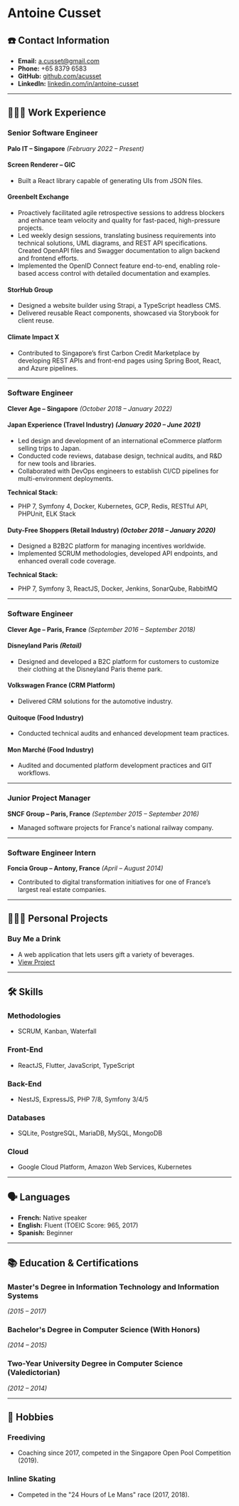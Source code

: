 # Antoine Cusset  

## ☎️ Contact Information  

- **Email:** a.cusset@gmail.com  
- **Phone:** +65 8379 6583  
- **GitHub:** [github.com/acusset](https://github.com/acusset)  
- **LinkedIn:** [linkedin.com/in/antoine-cusset](https://www.linkedin.com/in/antoine-cusset)  

---

## **👩🏻‍💻 Work Experience**  

### **Senior Software Engineer**  
**Palo IT – Singapore** *(February 2022 – Present)*  

#### **Screen Renderer – GIC**  
- Built a React library capable of generating UIs from JSON files.  

#### **Greenbelt Exchange**  
- Proactively facilitated agile retrospective sessions to address blockers and enhance team velocity and quality for fast-paced, high-pressure projects.  
- Led weekly design sessions, translating business requirements into technical solutions, UML diagrams, and REST API specifications. Created OpenAPI files and Swagger documentation to align backend and frontend efforts.  
- Implemented the OpenID Connect feature end-to-end, enabling role-based access control with detailed documentation and examples.  

#### **StorHub Group**  
- Designed a website builder using Strapi, a TypeScript headless CMS.  
- Delivered reusable React components, showcased via Storybook for client reuse.  

#### **Climate Impact X**  
- Contributed to Singapore’s first Carbon Credit Marketplace by developing REST APIs and front-end pages using Spring Boot, React, and Azure pipelines.  

---

### **Software Engineer**  
**Clever Age – Singapore** *(October 2018 – January 2022)*  

#### **Japan Experience (Travel Industry)** *(January 2020 – June 2021)*  
- Led design and development of an international eCommerce platform selling trips to Japan.  
- Conducted code reviews, database design, technical audits, and R&D for new tools and libraries.  
- Collaborated with DevOps engineers to establish CI/CD pipelines for multi-environment deployments.  

**Technical Stack:**  
- PHP 7, Symfony 4, Docker, Kubernetes, GCP, Redis, RESTful API, PHPUnit, ELK Stack  

#### **Duty-Free Shoppers (Retail Industry)** *(October 2018 – January 2020)*  
- Designed a B2B2C platform for managing incentives worldwide.  
- Implemented SCRUM methodologies, developed API endpoints, and enhanced overall code coverage.  

**Technical Stack:**  
- PHP 7, Symfony 3, ReactJS, Docker, Jenkins, SonarQube, RabbitMQ  

---

### **Software Engineer**  
**Clever Age – Paris, France** *(September 2016 – September 2018)*  

#### **Disneyland Paris** *(Retail)*  
- Designed and developed a B2C platform for customers to customize their clothing at the Disneyland Paris theme park.  

#### **Volkswagen France (CRM Platform)**  
- Delivered CRM solutions for the automotive industry.  

#### **Quitoque (Food Industry)**  
- Conducted technical audits and enhanced development team practices.  

#### **Mon Marché (Food Industry)**  
- Audited and documented platform development practices and GIT workflows.  

---

### **Junior Project Manager**  
**SNCF Group – Paris, France** *(September 2015 – September 2016)*  
- Managed software projects for France's national railway company.  

---

### **Software Engineer Intern**  
**Foncia Group – Antony, France** *(April – August 2014)*  
- Contributed to digital transformation initiatives for one of France’s largest real estate companies.  

---

## **👩🏻‍💻 Personal Projects**  

### **Buy Me a Drink**  
- A web application that lets users gift a variety of beverages.  
- [View Project](https://buymeadrk.ink)  

---

## **🛠 Skills**  

### Methodologies  
- SCRUM, Kanban, Waterfall  

### Front-End  
- ReactJS, Flutter, JavaScript, TypeScript  

### Back-End  
- NestJS, ExpressJS, PHP 7/8, Symfony 3/4/5  

### Databases  
- SQLite, PostgreSQL, MariaDB, MySQL, MongoDB  

### Cloud  
- Google Cloud Platform, Amazon Web Services, Kubernetes  

---

## **🗣 Languages**  

- **French:** Native speaker  
- **English:** Fluent (TOEIC Score: 965, 2017)  
- **Spanish:** Beginner  

---

## **📚 Education & Certifications**  

### **Master's Degree in Information Technology and Information Systems**  
*(2015 – 2017)*  

### **Bachelor's Degree in Computer Science (With Honors)**  
*(2014 – 2015)*  

### **Two-Year University Degree in Computer Science (Valedictorian)**  
*(2012 – 2014)*  

---

## **🤿 Hobbies**  

### **Freediving**  
- Coaching since 2017, competed in the Singapore Open Pool Competition (2019).  

### **Inline Skating**  
- Competed in the "24 Hours of Le Mans" race (2017, 2018).  
